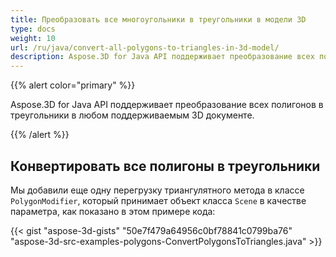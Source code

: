 ```yaml
---
title: Преобразовать все многоугольники в треугольники в модели 3D
type: docs
weight: 10
url: /ru/java/convert-all-polygons-to-triangles-in-3d-model/
description: Aspose.3D for Java API поддерживает преобразование всех полигонов в треугольники в любом поддерживаемым 3D документе.
---
```

{{% alert color="primary" %}} 

Aspose.3D for Java API поддерживает преобразование всех полигонов в треугольники в любом поддерживаемым 3D документе.

{{% /alert %}} 
##  **Конвертировать все полигоны в треугольники**
Мы добавили еще одну перегрузку триангулятного метода в классе `PolygonModifier`, который принимает объект класса `Scene` в качестве параметра, как показано в этом примере кода:

{{< gist "aspose-3d-gists" "50e7f479a64956c0bf78841c0799ba76" "aspose-3d-src-examples-polygons-ConvertPolygonsToTriangles.java" >}}
